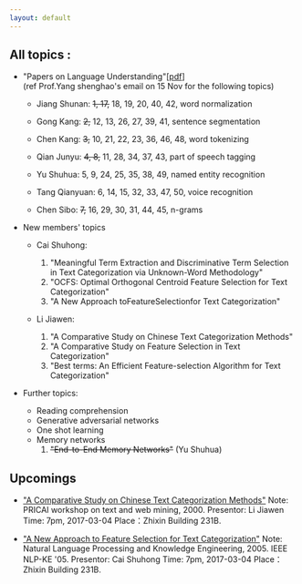```yaml
---
layout: default
---
```


## All topics :

- "Papers on Language Understanding"\[[pdf](reading-list-2016-09-18.pdf)\] <br/>
  (ref Prof.Yang shenghao's email on 15 Nov for the following topics)
  - Jiang Shunan:  ~~1, 17,~~ 18, 19, 20, 40, 42, word normalization
  
  - Gong Kang:  ~~2,~~ 12, 13, 26, 27, 39, 41, sentence segmentation

  - Chen Kang:  ~~3,~~ 10, 21, 22, 23, 36, 46, 48, word tokenizing

  - Qian Junyu:  ~~4, 8,~~ 11, 28, 34, 37, 43, part of speech tagging

  - Yu Shuhua:  5, 9, 24, 25, 35, 38, 49, named entity recognition

  - Tang Qianyuan:  6, 14, 15, 32, 33, 47, 50, voice recognition

  - Chen Sibo:  ~~7,~~ 16, 29, 30, 31, 44, 45, n-grams 

- New members' topics
  - Cai Shuhong:
      1. "Meaningful Term Extraction and Discriminative Term Selection in Text Categorization via Unknown-Word Methodology"
      2. "OCFS: Optimal Orthogonal Centroid Feature Selection for Text Categorization"
      3. "A New Approach toFeatureSelectionfor Text Categorization"

  -  Li Jiawen: 
      1. "A Comparative Study on Chinese Text Categorization Methods"
      2. "A Comparative Study on Feature Selection in Text Categorization"
      3. "Best terms: An Efficient Feature-selection Algorithm for Text Categorization"
      
      
    
    
- Further topics:
  - Reading comprehension
  - Generative adversarial networks
  - One shot learning
  - Memory networks
    1. ~~"End-to-End Memory Networks"~~ (Yu Shuhua)



## Upcomings
- ["A Comparative Study on Chinese Text Categorization Methods"](http://www.comp.nus.edu.sg/~TANCL/publications/c2000/he00pricai.pdf)
Note: PRICAI workshop on text and web mining, 2000.
Presentor: Li Jiawen Time: 7pm, 2017-03-04 
Place：Zhixin Building 231B.

- ["A New Approach to Feature Selection for Text Categorization"](http://ieeexplore.ieee.org/document/1598812/?reload=true)
Note: Natural Language Processing and Knowledge Engineering, 2005. IEEE NLP-KE '05.
Presentor: Cai Shuhong Time: 7pm, 2017-03-04 
Place：Zhixin Building 231B.
